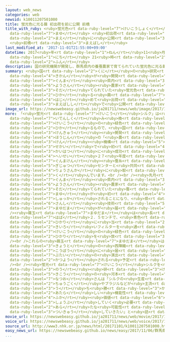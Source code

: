 ```yaml
---
layout: web_news
categories: web
newsid: k10011207501000
title: 蛍光色に光る繭 初出荷を前に公開 前橋
title_with_ruby: <ruby>蛍光色<rt data-ruby-level="7">けいこうしょく</rt></ruby>に<ruby>光<rt data-ruby-level="2">ひか</rt></ruby>る<ruby>繭<rt
  data-ruby-level="7">まゆ</rt></ruby> <ruby>初出荷<rt data-ruby-level="7">はつしゅっか</rt></ruby>を<ruby>前<rt
  data-ruby-level="2">まえ</rt></ruby>に<ruby>公開<rt data-ruby-level="3">こうかい</rt></ruby>
  <ruby>前橋<rt data-ruby-level="3">まえばし</rt></ruby>
last_modified_at: '2017-11-01T21:55:00+09:00'
datetime: 2017<ruby>年<rt data-ruby-level="1">ねん</rt></ruby>11<ruby>月<rt data-ruby-level="1">がつ</rt></ruby>01<ruby>日<rt
  data-ruby-level="1">にち</rt></ruby> 21<ruby>時<rt data-ruby-level="2">じ</rt></ruby>55<ruby>分<rt
  data-ruby-level="2">ふん</rt></ruby>
description: 国の研究機関が開発し、群馬県内の養蚕農家で育てられていた蛍光色に光る繭が初めて出荷されることになり、前橋市で公開されました。
summary: <ruby>国<rt data-ruby-level="2">くに</rt></ruby>の<ruby>研究<rt data-ruby-level="3">けんきゅう</rt></ruby><ruby>機関<rt
  data-ruby-level="4">きかん</rt></ruby>が<ruby>開発<rt data-ruby-level="3">かいはつ</rt></ruby>し、<ruby>群馬<rt
  data-ruby-level="7">ぐんま</rt></ruby><ruby>県内<rt data-ruby-level="3">けんない</rt></ruby>の<ruby>養蚕<rt
  data-ruby-level="6">ようさん</rt></ruby><ruby>農家<rt data-ruby-level="3">のうか</rt></ruby>で<ruby>育<rt
  data-ruby-level="3">そだ</rt></ruby>てられていた<ruby>蛍光色<rt data-ruby-level="7">けいこうしょく</rt></ruby>に<ruby>光<rt
  data-ruby-level="2">ひか</rt></ruby>る<ruby>繭<rt data-ruby-level="7">まゆ</rt></ruby>が<ruby>初<rt
  data-ruby-level="4">はじ</rt></ruby>めて<ruby>出荷<rt data-ruby-level="7">しゅっか</rt></ruby>されることになり、<ruby>前橋市<rt
  data-ruby-level="3">まえばしし</rt></ruby>で<ruby>公開<rt data-ruby-level="3">こうかい</rt></ruby>されました。
image_url: https://newswebeasy.github.io/ja201711/news/web/image/2017/11/01/K10011207501_1711012119_1711012119_01_03.jpg
more: 「<ruby>蛍光<rt data-ruby-level="7">けいこう</rt></ruby>シルク」は<ruby>蚕<rt data-ruby-level="6">かいこ</rt></ruby>の<ruby>遺伝子組<rt
  data-ruby-level="7">いでんしく</rt></ruby>み<ruby>換<rt data-ruby-level="7">か</rt></ruby>えによって<ruby>蛍光<rt
  data-ruby-level="7">けいこう</rt></ruby>の<ruby>緑色<rt data-ruby-level="3">みどりいろ</rt></ruby>に<ruby>光<rt
  data-ruby-level="2">ひか</rt></ruby>るもので、<ruby>国<rt data-ruby-level="2">くに</rt></ruby>の<ruby>研究<rt
  data-ruby-level="3">けんきゅう</rt></ruby><ruby>開発<rt data-ruby-level="3">かいはつ</rt></ruby><ruby>法人<rt
  data-ruby-level="4">ほうじん</rt></ruby>の「<ruby>農<rt data-ruby-level="3">のう</rt></ruby><ruby>研<rt
  data-ruby-level="3">けん</rt></ruby><ruby>機構<rt data-ruby-level="5">きこう</rt></ruby>」が<ruby>世界<rt
  data-ruby-level="3">せかい</rt></ruby>で<ruby>初<rt data-ruby-level="4">はじ</rt></ruby>めて<ruby>開発<rt
  data-ruby-level="3">かいはつ</rt></ruby>に<ruby>成功<rt data-ruby-level="4">せいこう</rt></ruby>し、<ruby>平成<rt
  data-ruby-level="4">へいせい</rt></ruby>２７<ruby>年度<rt data-ruby-level="3">ねんど</rt></ruby>からは<ruby>群馬県<rt
  data-ruby-level="7">ぐんまけん</rt></ruby><ruby>蚕糸<rt data-ruby-level="6">さんし</rt></ruby><ruby>技術<rt
  data-ruby-level="5">ぎじゅつ</rt></ruby>センターと<ruby>共同<rt data-ruby-level="4">きょうどう</rt></ruby>で<ruby>量産化<rt
  data-ruby-level="4">りょうさんか</rt></ruby>に<ruby>取<rt data-ruby-level="3">と</rt></ruby>り<ruby>組<rt
  data-ruby-level="3">く</rt></ruby>んでいます。<br /><br /><ruby>先月<rt data-ruby-level="1">せんげつ</rt></ruby>から<ruby>群馬<rt
  data-ruby-level="7">ぐんま</rt></ruby><ruby>県内<rt data-ruby-level="3">けんない</rt></ruby>の<ruby>養蚕<rt
  data-ruby-level="6">ようさん</rt></ruby><ruby>農家<rt data-ruby-level="3">のうか</rt></ruby>で<ruby>育<rt
  data-ruby-level="3">そだ</rt></ruby>てられていた<ruby>蚕<rt data-ruby-level="6">かいこ</rt></ruby>の<ruby>繭<rt
  data-ruby-level="7">まゆ</rt></ruby>が<ruby>初<rt data-ruby-level="4">はじ</rt></ruby>めて<ruby>出荷<rt
  data-ruby-level="7">しゅっか</rt></ruby>されることになり、<ruby>県<rt data-ruby-level="3">けん</rt></ruby><ruby>蚕糸<rt
  data-ruby-level="6">さんし</rt></ruby><ruby>技術<rt data-ruby-level="5">ぎじゅつ</rt></ruby>センターにおよそ１７０キロの<ruby>繭玉<rt
  data-ruby-level="7">まゆだま</rt></ruby>が<ruby>届<rt data-ruby-level="6">とど</rt></ruby>けられました。<br
  /><ruby>繭玉<rt data-ruby-level="7">まゆだま</rt></ruby>は<ruby>長<rt data-ruby-level="2">なが</rt></ruby>さ４センチ、<ruby>幅<rt
  data-ruby-level="7">はば</rt></ruby>２．５センチで、<ruby>青色<rt data-ruby-level="2">あおいろ</rt></ruby>ＬＥＤの<ruby>光<rt
  data-ruby-level="2">ひかり</rt></ruby>に<ruby>当<rt data-ruby-level="2">あ</rt></ruby>て<ruby>黄色<rt
  data-ruby-level="2">きいろ</rt></ruby>いフィルターを<ruby>通<rt data-ruby-level="2">とお</rt></ruby>すと、<ruby>蛍光<rt
  data-ruby-level="7">けいこう</rt></ruby>の<ruby>緑色<rt data-ruby-level="3">みどりいろ</rt></ruby>の<ruby>光<rt
  data-ruby-level="2">ひかり</rt></ruby>を<ruby>放<rt data-ruby-level="3">はな</rt></ruby>っていました。<br
  /><br />これらの<ruby>繭玉<rt data-ruby-level="7">まゆだま</rt></ruby>は<ruby>年明<rt data-ruby-level="2">としあ</rt></ruby>けにも<ruby>京都<rt
  data-ruby-level="3">きょうと</rt></ruby>の<ruby>西陣織<rt data-ruby-level="7">にしじんおり</rt></ruby>の<ruby>工房<rt
  data-ruby-level="7">こうぼう</rt></ruby>に<ruby>届<rt data-ruby-level="6">とど</rt></ruby>けられ、インテリアや<ruby>舞台<rt
  data-ruby-level="7">ぶたい</rt></ruby>の<ruby>演出<rt data-ruby-level="5">えんしゅつ</rt></ruby>などに<ruby>活用<rt
  data-ruby-level="2">かつよう</rt></ruby>される<ruby>予定<rt data-ruby-level="3">よてい</rt></ruby>だということです。<br
  /><br /><ruby>蛍光<rt data-ruby-level="7">けいこう</rt></ruby>シルクを<ruby>開発<rt data-ruby-level="3">かいはつ</rt></ruby>した<ruby>農<rt
  data-ruby-level="3">のう</rt></ruby><ruby>研<rt data-ruby-level="3">けん</rt></ruby><ruby>機構<rt
  data-ruby-level="5">きこう</rt></ruby>の<ruby>河本<rt data-ruby-level="5">かわもと</rt></ruby><ruby>夏雄<rt
  data-ruby-level="7">なつお</rt></ruby>さんは「シルクの<ruby>生産<rt data-ruby-level="4">せいさん</rt></ruby>は<ruby>中国<rt
  data-ruby-level="2">ちゅうごく</rt></ruby>やブラジルなどが<ruby>主流<rt data-ruby-level="3">しゅりゅう</rt></ruby>で、それに<ruby>打<rt
  data-ruby-level="3">う</rt></ruby>ち<ruby>勝<rt data-ruby-level="3">か</rt></ruby>つには<ruby>新<rt
  data-ruby-level="2">あたら</rt></ruby>しい<ruby>機能性<rt data-ruby-level="5">きのうせい</rt></ruby>や<ruby>付加<rt
  data-ruby-level="4">ふか</rt></ruby><ruby>価値<rt data-ruby-level="6">かち</rt></ruby>で<ruby>勝負<rt
  data-ruby-level="3">しょうぶ</rt></ruby>していく<ruby>必要<rt data-ruby-level="4">ひつよう</rt></ruby>があり、シルクの<ruby>新<rt
  data-ruby-level="2">あら</rt></ruby>たな<ruby>可能性<rt data-ruby-level="5">かのうせい</rt></ruby>を<ruby>追究<rt
  data-ruby-level="3">ついきゅう</rt></ruby>していきたい」と<ruby>話<rt data-ruby-level="2">はな</rt></ruby>していました。
movie_url: https://newswebeasy.github.io/ja201711/news/web/movie/2017/11/01/k10011207501_201711012119_201711012119.mp4
voice_url: https://newswebeasy.github.io/ja201711/news/web/voice/2017/11/01/k10011207501_201711012119_201711012119.mp3
source_url: http://www3.nhk.or.jp/news/html/20171101/k10011207501000.html
easy_news_url: https://newswebeasy.github.io/news/easy/2017/11/06/群馬県-緑色に光る蛍光シルクの繭を農家が育てる
...
```


